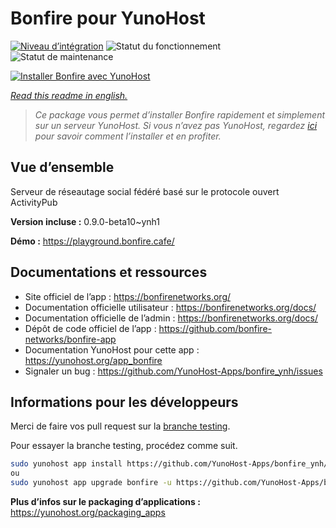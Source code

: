 <!--
N.B.: This README was automatically generated by https://github.com/YunoHost/apps/tree/master/tools/README-generator
It shall NOT be edited by hand.
-->

# Bonfire pour YunoHost

[![Niveau d’intégration](https://dash.yunohost.org/integration/bonfire.svg)](https://dash.yunohost.org/appci/app/bonfire) ![Statut du fonctionnement](https://ci-apps.yunohost.org/ci/badges/bonfire.status.svg) ![Statut de maintenance](https://ci-apps.yunohost.org/ci/badges/bonfire.maintain.svg)

[![Installer Bonfire avec YunoHost](https://install-app.yunohost.org/install-with-yunohost.svg)](https://install-app.yunohost.org/?app=bonfire)

*[Read this readme in english.](./README.md)*

> *Ce package vous permet d’installer Bonfire rapidement et simplement sur un serveur YunoHost.
Si vous n’avez pas YunoHost, regardez [ici](https://yunohost.org/#/install) pour savoir comment l’installer et en profiter.*

## Vue d’ensemble

Serveur de réseautage social fédéré basé sur le protocole ouvert ActivityPub

**Version incluse :** 0.9.0-beta10~ynh1

**Démo :** https://playground.bonfire.cafe/
## Documentations et ressources

* Site officiel de l’app : <https://bonfirenetworks.org/>
* Documentation officielle utilisateur : <https://bonfirenetworks.org/docs/>
* Documentation officielle de l’admin : <https://bonfirenetworks.org/docs/>
* Dépôt de code officiel de l’app : <https://github.com/bonfire-networks/bonfire-app>
* Documentation YunoHost pour cette app : <https://yunohost.org/app_bonfire>
* Signaler un bug : <https://github.com/YunoHost-Apps/bonfire_ynh/issues>

## Informations pour les développeurs

Merci de faire vos pull request sur la [branche testing](https://github.com/YunoHost-Apps/bonfire_ynh/tree/testing).

Pour essayer la branche testing, procédez comme suit.

``` bash
sudo yunohost app install https://github.com/YunoHost-Apps/bonfire_ynh/tree/testing --debug
ou
sudo yunohost app upgrade bonfire -u https://github.com/YunoHost-Apps/bonfire_ynh/tree/testing --debug
```

**Plus d’infos sur le packaging d’applications :** <https://yunohost.org/packaging_apps>